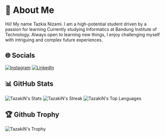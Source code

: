 # 👀 About Me

Hii! My name Tazkia Nizami.
I am a high-potential student driven by a passion for learning
Currently studying Informatics at Bandung Institute of Technology.
Always open to learning new things, I enjoy challenging myself with intriguing and complex future experiences.

## 🌐 Socials

[![Instagram](https://img.shields.io/badge/Instagram-%23E4405F.svg?logo=Instagram&logoColor=white)](https://www.instagram.com/tazkianizami/) [![LinkedIn](https://img.shields.io/badge/LinkedIn-%230077B5.svg?logo=linkedin&logoColor=white)](https://www.linkedin.com/in/tazkianizami/)

## 📊 GitHub Stats

![TazakiN's Stats](https://github-readme-stats.vercel.app/api?username=TazakiN&theme=onedark&show_icons=true&hide_border=true&count_private=true)
![TazakiN's Streak](https://github-readme-streak-stats.herokuapp.com/?user=TazakiN&theme=onedark&hide_border=true)
![TazakiN's Top Languages](https://github-readme-stats.vercel.app/api/top-langs/?username=TazakiN&theme=onedark&show_icons=true&hide_border=true&layout=compact)

## 🏆 Github Trophy

![TazakiN's Trophy](https://github-profile-trophy.vercel.app/?username=TazakiN&theme=onedark)
